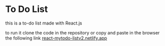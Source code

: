 # To Do List
this is a to-do list made with React.js

to run it clone the code in the repository or copy and paste in the browser the following link [react-mytodo-listv2.netlify.app](react-mytodo-listv2.netlify.app) 